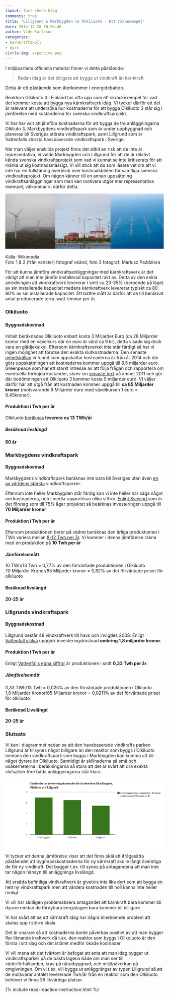 ```yaml
---
layout: fact-check-blog
comments: true
title: "Lillgrund & Markbygden vs Olkiluoto - Ett räknexempel"
date: 2014-12-28 16:54:46
author: Vide Karlsson
categories:
- karnkraftskoll
- dyrt
circle-img: expencive.png
---
```

<p>I miljöpartiets officiella material finner vi detta påstående:</p>
<blockquote>Redan idag är det billigare att bygga ut vindkraft än kärnkraft</blockquote> 
<p>Detta är ett påstående som återkommer i energidebatten. </p>
<p>Reaktorn Olkiluoto 3 i Finland tas ofta upp som ett skräckexempel för vad det kommer kosta att bygga nya kärnkraftverk idag. Vi tycker därför att det är relevant att undersöka hur kostnaderna för att bygga Olkiluoto 3 står sig i jämförelse med kostanderna för svenska vindkraftsprojekt.</p>
<p>Vi har här valt att jämföra kostnaderna för att bygga de tre anläggningarna Olkliuto 3, Markbygdens vindkraftspark som är under uppbyggnad och planeras bli Sveriges största vindkraftspark, samt Lillgrund som är Vattenfalls största havsbaserade vindkraftspark i Sverige.</p>
<p>När man väljer enskilda projekt finns det alltid en risk att de inte är representativa, vi valde Markbygden och Lillgrund för att de är relativt kända svenska vindkraftsprojekt som vad vi kunnat se inte kritiserats för att märka ut sig kostnadsmässigt. Vi vill dock att du som läsare vet om att vi inte har en fullständig överblick över kostnadsbilden för samtliga svenska vindkraftsprojekt. Om någon känner till en annan uppsättning vindkraftsanläggningar som man kan motivera utgör mer representativa exempel, välkomnar vi därför detta.</p>
<img class="img-responsive blog-img" src="/assets/img/fact-check/expencive_compare.png">
<p> Källa: Wikimedia<br>Foto 1 & 2 (från vänster) fotograf okänd, foto 3 fotagraf: Mariusz Paździora</p>
<p>För att kunna jämföra vindkraftsanläggningar med kärnkraftsverk är det viktigt att man inte jämför installerad kapacitet rakt av. Detta av den enkla anledningen att vindkraftverk levererar i snitt ca 20-35% (beroende på läge) av sin installerade kapacitet medans kärnkraftverk levererar typiskt ca 80-90% av sin installerade kapacitet. Ett bättre mått är därför att se till beräknat antal producerade terra-watt-timmar per år.</p>
<h3>Olkiluoto<h3>
<h4>Byggnadskostnad</h4>
<p>Initialt beräknades Olkiluoto enbart kosta 3 Miljarder Euro (ca 28 Miljarder kronor med en växelkurs där en euro är värd ca 9 kr), detta visade sig dock vara en glädjekalkyl. Eftersom kärnkraftsverket inte står färdigt så har vi ingen möjlighet att förutse den exakta slutkostnaderna. Den senaste <a href="http://uk.reuters.com/article/2014/02/28/tvo-olkiluoto-idUKL6N0LX3XQ20140228">nyhetskällan</a> vi funnit som uppskattar kostnaderna är från år 2014 och där görs uppskattningen att kostnaderna kommer uppgå till 8.5 miljarder euro. Greenpeace som har ett starkt intresse av att följa frågan och rapportera om eventuella förhöjda kostander, skrev sin <a href="http://www.greenpeace.org/international/Global/international/publications/nuclear/2011/New%20problems%20in%20Olkiluoto%20_%20%20%20%20%20%20%20%20%20.pdf">senaste text</a> på ämnet 2011 och gör där bedömningen att Olkiluoto 3 kommer kosta 9 miljarder euro. Vi väljer därför här att utgå från att kostnaden kommer uppgå till <b>ca 85 Miljarder kronor</b> (motsvarande 9 Miljarder euro med växelkursen 1 euro = 9.45kronor).</p>
<h4>Produktion i Twh per år</h4>
<p> Olkiluoto <a href="http://www.analys.se/lankar/Fakta/fakta35.pdf ">beräknas</a> <b> leverera ca 13 TWh/år</b></p>
<h5>Beräknad livslängd</h5>
<p><b>60 år</b></p>
<h3>Markbygdens vindkraftspark</h3>
<h4>Byggnadskostnad</h4>
<p>Markbygdens vindkraftspark beräknas inte bara bli Sveriges utan även <a href="http://energinytt.se/vindkraft/en-av-varldens-storsta-vindkraftparker-byggs-i-norrbotten/">en av världens största</a> vindkraftsparker.</p>
<p>Eftersom inte heller Markbygden står färdig kan vi inte heller här säga något om kostnaderna, och i media rapporteras olika siffror. <a href="http://www.svevind.se/UploadedFiles/nyhetsbrev/32/Svevindartikel.pdf">Enligt Svevind </a>som är det företag som till 75% äger projektet så beärknas investeringen uppgå till <b>70 Miljarder kronor</b></p>
<h4>Produktion i Twh per år</h4>
<p>Eftersom produktionen beror på vädret beräknas den årliga produktionen i TWh variera mellan <a href="http://www.svevind.se/UploadedFiles/nyhetsbrev/32/Svevindartikel.pdf">8-12 Twh per år</a>. Vi kommer i denna jämförelse räkna med en produktion på <b>10 Twh per år</b>
<h4>Jämförelsemått</h4>
<p>10 TWh/13 Twh = 0,77% av den förväntade produktionen i Olkiluoto <br>70 Miljarder Kronor/85 Miljarder kronor = 0,82% av det förväntade priset för olkiluoto</p>
<h4>Beräknad livslängd</h4>
<p><b>20-25 år</b></p>
<h3>Lillgrunds vindkraftspark</h2>
<h4>Byggnadskostnad</h4>
<p>Lillgrund består 48 vindkraftverk till havs och invigdes 2008. Enligt <a href="http://corporate.vattenfall.se/om-oss/var-verksamhet/var-elproduktion/vindkraft/lillgrund-vindkraftpark/">Vattenfall själva</a> uppgick investeringskostnad <b>omkring 1,8 miljarder kronor.</b></p>
<h4>Produktion i Twh per år</h4>
<p>Enligt <a href="http://corporate.vattenfall.se/om-oss/var-verksamhet/var-elproduktion/vindkraft/lillgrund-vindkraftpark/">Vattenfalls egna siffror</a> är produktionen i snitt <b>0,33 Twh per år</b>.</p>
<h5>Jämförelsemått</h5>
<p>0,33 TWh/13 Twh = 0,025% av den förväntade produktionen i Olkluoto <br>1,8 Miljarder Kronor/85 Miljarder kronor = 0,0211% av det förväntade priset för olkiluoto</p>
<h4>Beräknad Livslängd</h4>
<p><b>20-25 år</b></p>
<h3>Slutsats</h3>
<p>Vi kan i diagrammet nedan se att den havsbaserade vindkrafts parken Lillgrund är tillsynes något billigare än den reaktor som byggs i Olkiluoto medans den vindkraftspark som byggs i Markbygden kan komma att bli något dyrare än Olkiluoto. Samtidigt är skillnaderna så små och osäkerheterna i beräkningarna så stora att det är svårt att dra exakta slutsatser före båda anläggningarna står klara. </p>
<img class="img-responsive blog-img" src="/assets/img/fact-check/cost-diagram-m-o-l.png">
<p>Vi tycker att denna jämförelse visar att det finns skäl att ifrågasätta påståendet att bygnnadskostnaderna för ny kärnkraft skulle långt överstiga de för ny vindkraft. Det bygger t.ex. till synes på antagandena att man inte tar någon hänsyn till anläggnings livslängd.</p>
<p>Att ersätta befintliga vindkraftverk är givetvis inte lika dyrt som att bygga en helt ny vindkraftspark men att värdera kostnaden till noll känns inte heller rimligt.</p>
<p>Vi vill här slutligen problematisera antagandet att kärnkraft bara kommer bli dyrare medan de förnybara enrgislagen bara kommer bli billigare</p>
<p>Vi har svårt att se att kärnkraft idag har några inneboende problem att skalas upp i större skala</p>
<p>Det är snarare så att kostnaderna borde påverkas positivt av att man bygger fler liknande kraftverk då t.ex. den reaktor som byggs i Olikoluoto är den första i sitt slag och det istället medför ökade kostnader</p>
<p>Vi vill mena att det tvärtom är befogat att anta att man idag bygger ut vindkraftsparker på de bästa lägena både om man ser till väderförhållanden, krav på nätutbyggnad, och miljöpåverkan på omgivningen. Om vi t.ex. vill bygga ut anläggningar av typen Lillgrund så att de motsvarar antalet levererade Twh/år från en reaktor som den Olkiluoto behöver vi finna 39 likvärdiga platser. </p>
{% include read-reaction-instruction.html %}